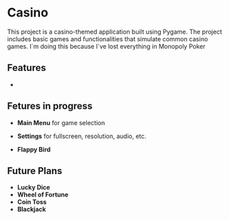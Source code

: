 # Casino
This project is a casino-themed application built using Pygame. The project includes basic games and functionalities that simulate common casino games.
I´m doing this because I´ve lost everything in Monopoly Poker

## Features
- 

## Fetures in progress
- **Main Menu** for game selection
- **Settings** for fullscreen, resolution, audio, etc.

- **Flappy Bird**

## Future Plans
- **Lucky Dice**
- **Wheel of Fortune**
- **Coin Toss**
- **Blackjack**

